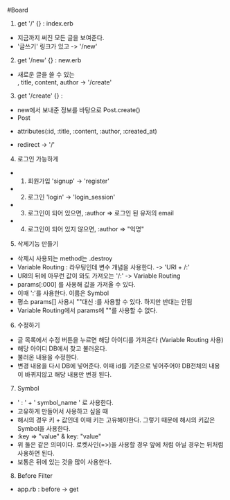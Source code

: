 #Board

1. get '/' {} : index.erb
  - 지금까지 써진 모든 글을 보여준다.
  - '글쓰기' 링크가 있고 -> '/new'

2. get '/new' {} : new.erb
  - 새로운 글을 쓸 수 있는 <form>, title, content, author -> '/create'

3. get '/create' {} :
  - new에서 보내준 정보를 바탕으로 Post.create()
  - Post
   * attributes(:id, :title, :content, :author, :created_at)
  - redirect -> '/'

4. 로그인 가능하게
  - 1. 회원가입 'signup' -> 'register'
  - 2. 로그인 'login' -> 'login_session'
  - 3. 로그인이 되어 있으면, :author => 로그인 된 유저의 email
  - 4. 로그인이 되어 있지 않으면, :author => "익명"

5. 삭제기능 만들기
  - 삭제시 사용되는 method는 .destroy
  - Variable Routing : 라우팅인데 변수 개념을 사용한다. -> 'URI + /:'
  - URI의 뒤에 아무런 값이 와도 가져오는 '/:' -> Variable Routing
  - params[:000] 를 사용해 값을 가져올 수 있다.
  - 이때 ':'를 사용한다. 이름은 Symbol
  - 평소 params[] 사용시 ""대신 :를 사용할 수 있다. 하지만 반대는 안됨
  - Variable Routing에서 params에 ""를 사용할 수 없다.

6. 수정하기
  - 글 목록에서 수정 버튼을 누르면 해당 아이디를 가져온다 (Variable Routing 사용)
  - 해당 아이디 DB에서 찾고 불러온다.
  - 불러온 내용을 수정한다.
  - 변경 내용을 다시 DB에 넣어준다. 이때 id를 기준으로 넣어주어야 DB전체의 내용이 바뀌지않고 해당 내용만 변경 된다.


7. Symbol

  - ' : ' + ' symbol_name ' 로 사용한다.
  - 고유하게 만들어서 사용하고 싶을 때
  - 해시의 경우 키 + 값인데 이때 키는 고유해야한다. 그렇기 때문에 해시의 키값은 Symbol을 사용한다.
  - :key => "value"   & key: "value"  
  - 위 둘은 같은 의미이다. 로켓사인(=>)을 사용할 경우 앞에 처럼 아닐 경우는 뒤처럼 사용하면 된다.
  - 보통은 뒤에 있는 것을 많이 사용한다.


8. Before Filter
  - app.rb : before -> get
